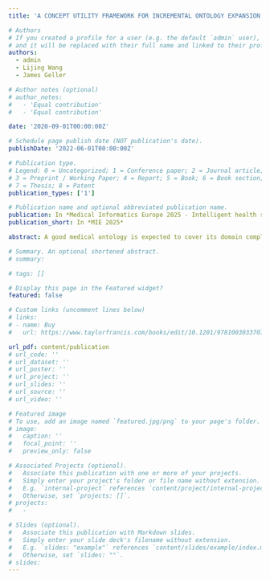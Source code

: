 ```yaml
---
title: 'A CONCEPT UTILITY FRAMEWORK FOR INCREMENTAL ONTOLOGY EXPANSION'

# Authors
# If you created a profile for a user (e.g. the default `admin` user), write the username (folder name) here
# and it will be replaced with their full name and linked to their profile.
authors:
  - admin
  - Lijing Wang
  - James Geller

# Author notes (optional)
# author_notes:
#   - 'Equal contribution'
#   - 'Equal contribution'

date: '2020-09-01T00:00:00Z'

# Schedule page publish date (NOT publication's date).
publishDate: '2022-06-01T00:00:00Z'

# Publication type.
# Legend: 0 = Uncategorized; 1 = Conference paper; 2 = Journal article;
# 3 = Preprint / Working Paper; 4 = Report; 5 = Book; 6 = Book section;
# 7 = Thesis; 8 = Patent
publication_types: ['1']

# Publication name and optional abbreviated publication name.
publication: In *Medical Informatics Europe 2025 - Intelligent health systems – From technology to data and knowledge*
publication_short: In *MIE 2025*

abstract: A good medical ontology is expected to cover its domain completely and correctly. On the other hand, large ontologies are hard to build, hard to understand, and hard to maintain. Thus, adding new concepts (often multi-word concepts) to an existing ontology must be done judiciously. In this research, we propose a two-stage framework for evaluating candidate concepts for ontology expansion. The framework first employs a utility function that evaluates each candidate concept based on Semantic Relevance and Redundancy Avoidance. For candidates that meet a minimum utility threshold, a secondary Goodness Function is applied to evaluate an additional qualitative aspect, namely contextual fit. This framework of combining a utility metric with a goodness metric will be helpful for expert staff working on maintaining and extending ontologies. This systematic approach will enable the incremental expansion of ontologies while maintaining both depth and contextual relevance by integrating concepts only with high “utility.”

# Summary. An optional shortened abstract.
# summary:

# tags: []

# Display this page in the Featured widget?
featured: false

# Custom links (uncomment lines below)
# links:
# - name: Buy
#   url: https://www.taylorfrancis.com/books/edit/10.1201/9781003033707/massive-graph-analytics-david-bader

url_pdf: content/publication
# url_code: ''
# url_dataset: ''
# url_poster: ''
# url_project: ''
# url_slides: ''
# url_source: ''
# url_video: ''

# Featured image
# To use, add an image named `featured.jpg/png` to your page's folder.
# image:
#   caption: ''
#   focal_point: ''
#   preview_only: false

# Associated Projects (optional).
#   Associate this publication with one or more of your projects.
#   Simply enter your project's folder or file name without extension.
#   E.g. `internal-project` references `content/project/internal-project/index.md`.
#   Otherwise, set `projects: []`.
# projects:
#   -

# Slides (optional).
#   Associate this publication with Markdown slides.
#   Simply enter your slide deck's filename without extension.
#   E.g. `slides: "example"` references `content/slides/example/index.md`.
#   Otherwise, set `slides: ""`.
# slides:
---
```


<!-- {{% callout note %}}
Click the _Cite_ button above to demo the feature to enable visitors to import publication metadata into their reference management software.
{{% /callout %}}

{{% callout note %}}
Create your slides in Markdown - click the _Slides_ button to check out the example.
{{% /callout %}}

Supplementary notes can be added here, including [code, math, and images](https://wowchemy.com/docs/writing-markdown-latex/). -->
